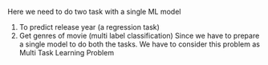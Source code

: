 Here we need to do two task with a single ML model 
1)	To predict release year (a regression task)
2)	Get genres of movie (multi label classification)
Since we have to prepare a single model to do both the tasks. We have to consider this problem as Multi Task Learning Problem 
 
